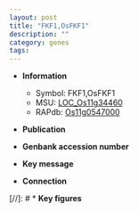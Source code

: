 ```yaml
---
layout: post
title: "FKF1,OsFKF1"
description: ""
category: genes
tags: 
---
```


* **Information**  
    + Symbol: FKF1,OsFKF1  
    + MSU: [LOC_Os11g34460](http://rice.uga.edu/cgi-bin/ORF_infopage.cgi?orf=LOC_Os11g34460)  
    + RAPdb: [Os11g0547000](http://rapdb.dna.affrc.go.jp/viewer/gbrowse_details/irgsp1?name=Os11g0547000)  

* **Publication**  

* **Genbank accession number**  

* **Key message**  

* **Connection**  

[//]: # * **Key figures**  


